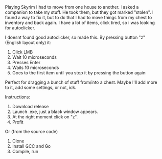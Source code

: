 Playing Skyrim I had to move from one house to another. I asked a companion to take my stuff. He took them, but they got marked "stolen". I found a way to fix it, but to do that I had to move things from my chest to inventory and back again. I have a lot of items, click tired, so i was looking for autoclicker.

I doesnt found good autoclicker, so made this. By pressing button "z" (English layout only) it:
1. Click LMB
2. Wait 10 microseconds
3. Presses Enter
4. Waits 10 microseconds
5. Goes to the first item until you stop it by pressing the button again

Perfect for dragging a bunch of stuff from/into a chest. Maybe I'll add more to it, add some settings, or not, idk.

Instructions:
1. Download release
2. Launch .exe, just a black window appears.
3. At the right moment click on "z".
4. Profit

Or (from the source code)

1. Clone
2. Install GCC and Go
3. Compile, run

